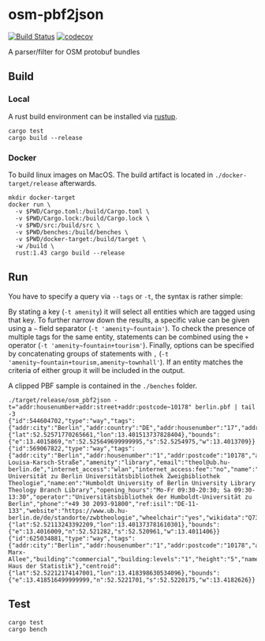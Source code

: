# osm-pbf2json

[![Build Status](https://travis-ci.org/mkulke/osm-pbf2json.svg?branch=master)](https://travis-ci.org/mkulke/osm-pbf2json)
[![codecov](https://codecov.io/gh/mkulke/osm-pbf2json/branch/master/graph/badge.svg)](https://codecov.io/gh/mkulke/osm-pbf2json)

A parser/filter for OSM protobuf bundles

## Build

### Local

A rust build environment can be installed via [rustup](https://rustup.rs/).

```
cargo test
cargo build --release
```

### Docker

To build linux images on MacOS. The build artifact is located in `./docker-target/release` afterwards.

```
mkdir docker-target
docker run \
  -v $PWD/Cargo.toml:/build/Cargo.toml \
  -v $PWD/Cargo.lock:/build/Cargo.lock \
  -v $PWD/src:/build/src \
  -v $PWD/benches:/build/benches \
  -v $PWD/docker-target:/build/target \
  -w /build \
  rust:1.43 cargo build --release
```

## Run

You have to specify a query via `--tags` or `-t`, the syntax is rather simple:

By stating a key (`-t amenity`) it will select all entities which are tagged using that key. To further narrow down the results, a specific value can be given using a `~` field separator (`-t 'amenity~fountain'`). To check the presence of multiple tags for the same entity, statements can be combined using the `+` operator (`-t 'amenity~fountain+tourism'`). Finally, options can be specified by concatenating groups of statements with `,` (`-t 'amenity~fountain+tourism,amenity~townhall'`). If an entity matches the criteria of either group it will be included in the output.

A clipped PBF sample is contained in the `./benches` folder.

```
./target/release/osm_pbf2json -t="addr:housenumber+addr:street+addr:postcode~10178" berlin.pbf | tail -3
{"id":544604702,"type":"way","tags":{"addr:city":"Berlin","addr:country":"DE","addr:housenumber":"17","addr:postcode":"10178","addr:street":"Sophienstraße","addr:suburb":"Mitte","building":"residential","heritage":"4","heritage:operator":"lda","lda:criteria":"Ensembleteil","ref:lda":"09080182"},"centroid":{"lat":52.52571770265661,"lon":13.401513737828404},"bounds":{"e":13.4015869,"n":52.525649699999995,"s":52.5254975,"w":13.4013709}}
{"id":569067822,"type":"way","tags":{"addr:city":"Berlin","addr:housenumber":"1","addr:postcode":"10178","addr:street":"Anna-Louisa-Karsch-Straße","amenity":"library","email":"theol@ub.hu-berlin.de","internet_access":"wlan","internet_access:fee":"no","name":"Humboldt-Universität zu Berlin Universitätsbibliothek Zweigbibliothek Theologie","name:en":"Humboldt University of Berlin University Library Theology Branch Library","opening_hours":"Mo-Fr 09:30-20:30; Sa 09:30-13:30","operator":"Universitätsbibliothek der Humboldt-Universität zu Berlin","phone":"+49 30 2093-91800","ref:isil":"DE-11-133","website":"https://www.ub.hu-berlin.de/de/standorte/zwbtheologie","wheelchair":"yes","wikidata":"Q73146656"},"centroid":{"lat":52.52113243392209,"lon":13.401373781610301},"bounds":{"e":13.4016009,"n":52.521282,"s":52.520961,"w":13.4011406}}
{"id":625034881,"type":"way","tags":{"addr:city":"Berlin","addr:housenumber":"1","addr:postcode":"10178","addr:street":"Karl-Marx-Allee","building":"commercial","building:levels":"1","height":"5","name":"Werkstatt Haus der Statistik"},"centroid":{"lat":52.52212174147001,"lon":13.418398630534096},"bounds":{"e":13.418516499999999,"n":52.5221701,"s":52.5220175,"w":13.4182626}}
```

## Test

```
cargo test
cargo bench
```
